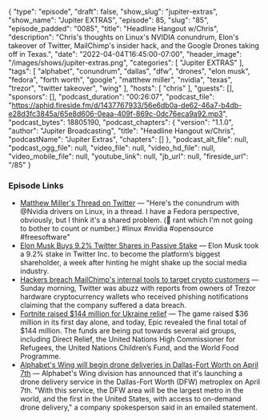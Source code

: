 {
  "type": "episode",
  "draft": false,
  "show_slug": "jupiter-extras",
  "show_name": "Jupiter EXTRAS",
  "episode": 85,
  "slug": "85",
  "episode_padded": "0085",
  "title": "Headline Hangout w/Chris",
  "description": "Chris's thoughts on Linux's NVIDIA conundrum, Elon's takeover of Twitter, MailChimp's insider hack, and the Google Drones taking off in Texas.",
  "date": "2022-04-04T16:45:00-07:00",
  "header_image": "/images/shows/jupiter-extras.png",
  "categories": [
    "Jupiter EXTRAS"
  ],
  "tags": [
    "alphabet",
    "conundrum",
    "dallas",
    "dfw",
    "drones",
    "elon musk",
    "fedora",
    "forth worth",
    "google",
    "matthew miller",
    "nvidia",
    "texas",
    "trezor",
    "twitter takeover",
    "wing"
  ],
  "hosts": [
    "chris"
  ],
  "guests": [],
  "sponsors": [],
  "podcast_duration": "00:26:07",
  "podcast_file": "https://aphid.fireside.fm/d/1437767933/56e6db0a-de62-46a7-b4db-e28d3fc3845a/65e8d606-0eaa-409f-869c-0dc76eca9a92.mp3",
  "podcast_bytes": 18805190,
  "podcast_chapters": {
    "version": "1.1.0",
    "author": "Jupiter Broadcasting",
    "title": "Headline Hangout w/Chris",
    "podcastName": "Jupiter Extras",
    "chapters": []
  },
  "podcast_alt_file": null,
  "podcast_ogg_file": null,
  "video_file": null,
  "video_hd_file": null,
  "video_mobile_file": null,
  "youtube_link": null,
  "jb_url": null,
  "fireside_url": "/85"
}


### Episode Links

  * [Matthew Miller's Thread on Twitter](https://twitter.com/mattdm/status/1510664957465178118 "Matthew Miller's Thread on Twitter") — "Here's the conundrum with @Nvidia drivers on Linux, in a thread. I have a Fedora perspective, obviously, but I think it's a shared problem. (🧵 rant which I'm not going to bother to count or number.) #linux #nvidia #opensource #freesoftware"
  * [Elon Musk Buys 9.2% Twitter Shares in Passive Stake](https://www.bloomberg.com/news/articles/2022-04-04/musk-takes-9-2-stake-in-twitter-after-questioning-platform "Elon Musk Buys 9.2% Twitter Shares in Passive Stake") — Elon Musk took a 9.2% stake in Twitter Inc. to become the platform’s biggest shareholder, a week after hinting he might shake up the social media industry.
  * [Hackers breach MailChimp's internal tools to target crypto customers](https://www.bleepingcomputer.com/news/security/hackers-breach-mailchimps-internal-tools-to-target-crypto-customers/ "Hackers breach MailChimp's internal tools to target crypto customers") — Sunday morning, Twitter was abuzz with reports from owners of Trezor hardware cryptocurrency wallets who received phishing notifications claiming that the company suffered a data breach.
  * [Fortnite raised $144 million for Ukraine relief](https://www.theverge.com/2022/4/4/23009838/fortnite-ukraine-relief-fundraising-total?scrolla=5eb6d68b7fedc32c19ef33b4 "Fortnite raised $144 million for Ukraine relief") — The game raised $36 million in its first day alone, and today, Epic revealed the final total of $144 million. The funds are being put towards several aid groups, including Direct Relief, the United Nations High Commissioner for Refugees, the United Nations Children’s Fund, and the World Food Programme.
  * [Alphabet's Wing will begin drone deliveries in Dallas-Fort Worth on April 7th](https://www.engadget.com/alphabets-wing-drone-delivery-service-comes-to-texas-on-april-7th-120059178.html "Alphabet's Wing will begin drone deliveries in Dallas-Fort Worth on April 7th") — Alphabet's Wing division has announced that it's launching a drone delivery service in the Dallas-Fort Worth (DFW) metroplex on April 7th. "With this service, the DFW area will be the largest metro in the world, and the first in the United States, with access to on-demand drone delivery," a company spokesperson said in an emailed statement. 


